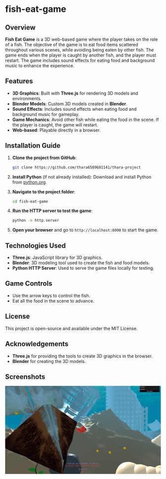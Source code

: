 # fish-eat-game

## Overview
**Fish Eat Game** is a 3D web-based game where the player takes on the role of a fish. The objective of the game is to eat food items scattered throughout various scenes, while avoiding being eaten by other fish. The game ends when the player is caught by another fish, and the player must restart. The game includes sound effects for eating food and background music to enhance the experience.

## Features
- **3D Graphics**: Built with **Three.js** for rendering 3D models and environments.
- **Blender Models**: Custom 3D models created in **Blender**.
- **Sound Effects**: Includes sound effects when eating food and background music for gameplay.
- **Game Mechanics**: Avoid other fish while eating the food in the scene. If the player is caught, the game will restart.
- **Web-based**: Playable directly in a browser.

## Installation Guide

1. **Clone the project from GitHub**:
    ```bash
    git clone https://github.com/thara6509681141/thara-project
    ```

2. **Install Python** (if not already installed):
    Download and install Python from [python.org](https://www.python.org/).

3. **Navigate to the project folder**:
    ```bash
    cd fish-eat-game
    ```

4. **Run the HTTP server to test the game**:
    ```bash
    python -m http.server
    ```

5. **Open your browser** and go to `http://localhost:8000` to start the game.

## Technologies Used
- **Three.js**: JavaScript library for 3D graphics.
- **Blender**: 3D modeling tool used to create the fish and food models.
- **Python HTTP Server**: Used to serve the game files locally for testing.

## Game Controls
- Use the arrow keys to control the fish.
- Eat all the food in the scene to advance.

## License
This project is open-source and available under the MIT License.

## Acknowledgements
- **Three.js** for providing the tools to create 3D graphics in the browser.
- **Blender** for creating the 3D models.

## Screenshots
![Screenshot](assets/images/fish-eat-game-screenshot/Screenshot_1.png)

